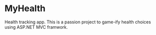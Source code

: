 # MyHealth
Health tracking app.  This is a passion project to game-ify health choices using ASP.NET MVC framwork.
